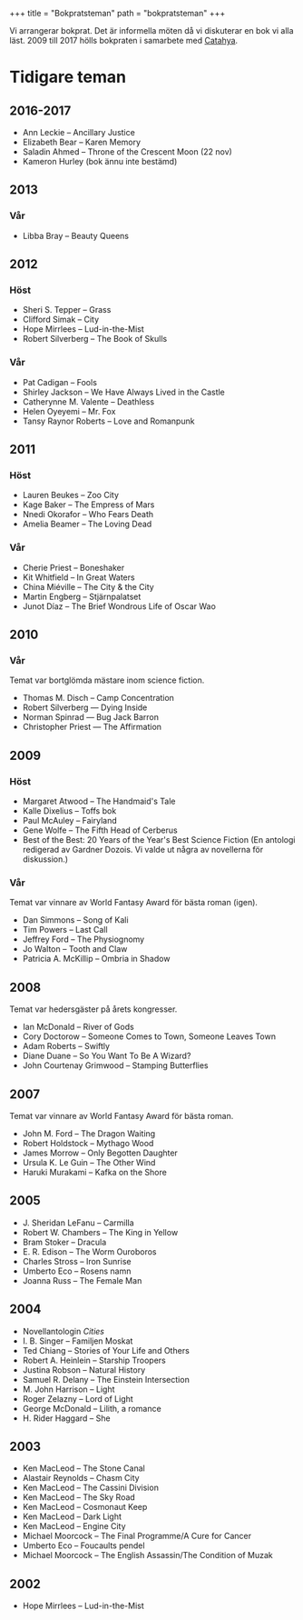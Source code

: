 +++
title = "Bokpratsteman"
path = "bokpratsteman"
+++

Vi arrangerar bokprat. Det är informella möten då vi diskuterar en bok vi
alla läst. 2009 till 2017 hölls bokpraten i samarbete med
[Catahya](http://www.catahya.net/).

# Tidigare teman

## 2016-2017

* Ann Leckie – Ancillary Justice 
* Elizabeth Bear – Karen Memory
* Saladin Ahmed – Throne of the Crescent Moon (22 nov)
* Kameron Hurley (bok ännu inte bestämd)

## 2013

### Vår

* Libba Bray – Beauty Queens

## 2012

### Höst

* Sheri S. Tepper – Grass
* Clifford Simak – City
* Hope Mirrlees – Lud-in-the-Mist
* Robert Silverberg – The Book of Skulls

### Vår

* Pat Cadigan – Fools
* Shirley Jackson – We Have Always Lived in the Castle
* Catherynne M. Valente – Deathless
* Helen Oyeyemi – Mr. Fox
* Tansy Raynor Roberts – Love and Romanpunk

## 2011

### Höst

* Lauren Beukes – Zoo City
* Kage Baker – The Empress of Mars
* Nnedi Okorafor – Who Fears Death
* Amelia Beamer – The Loving Dead

### Vår

* Cherie Priest – Boneshaker
* Kit Whitfield – In Great Waters
* China Miéville – The City & the City
* Martin Engberg – Stjärnpalatset
* Junot Díaz – The Brief Wondrous Life of Oscar Wao

## 2010

### Vår

Temat var bortglömda mästare inom science fiction.

* Thomas M. Disch – Camp Concentration
* Robert Silverberg — Dying Inside
* Norman Spinrad — Bug Jack Barron
* Christopher Priest — The Affirmation

## 2009

### Höst

* Margaret Atwood – The Handmaid's Tale
* Kalle Dixelius – Toffs bok
* Paul McAuley – Fairyland
* Gene Wolfe – The Fifth Head of Cerberus
* Best of the Best: 20 Years of the Year's Best Science Fiction (En antologi redigerad av Gardner Dozois. Vi valde ut några av novellerna för diskussion.)

### Vår

Temat var vinnare av World Fantasy Award för bästa roman (igen).

* Dan Simmons – Song of Kali
* Tim Powers – Last Call
* Jeffrey Ford – The Physiognomy
* Jo Walton – Tooth and Claw
* Patricia A. McKillip – Ombria in Shadow

## 2008

Temat var hedersgäster på årets kongresser.

* Ian McDonald – River of Gods
* Cory Doctorow – Someone Comes to Town, Someone Leaves Town
* Adam Roberts – Swiftly
* Diane Duane – So You Want To Be A Wizard?
* John Courtenay Grimwood – Stamping Butterflies

## 2007

Temat var vinnare av World Fantasy Award för bästa roman.

* John M. Ford – The Dragon Waiting
* Robert Holdstock – Mythago Wood
* James Morrow – Only Begotten Daughter
* Ursula K. Le Guin – The Other Wind
* Haruki Murakami – Kafka on the Shore

## 2005

* J. Sheridan LeFanu – Carmilla
* Robert W. Chambers – The King in Yellow
* Bram Stoker – Dracula
* E. R. Edison – The Worm Ouroboros
* Charles Stross – Iron Sunrise
* Umberto Eco – Rosens namn
* Joanna Russ – The Female Man

## 2004

* Novellantologin _Cities_
* I. B. Singer – Familjen Moskat
* Ted Chiang – Stories of Your Life and Others
* Robert A. Heinlein – Starship Troopers
* Justina Robson – Natural History
* Samuel R. Delany – The Einstein Intersection
* M. John Harrison – Light
* Roger Zelazny – Lord of Light
* George McDonald – Lilith, a romance
* H. Rider Haggard – She

## 2003

* Ken MacLeod – The Stone Canal
* Alastair Reynolds – Chasm City
* Ken MacLeod – The Cassini Division
* Ken MacLeod – The Sky Road
* Ken MacLeod – Cosmonaut Keep
* Ken MacLeod – Dark Light
* Ken MacLeod – Engine City
* Michael Moorcock – The Final Programme/A Cure for Cancer
* Umberto Eco – Foucaults pendel
* Michael Moorcock – The English Assassin/The Condition of Muzak

## 2002

* Hope Mirrlees – Lud-in-the-Mist
